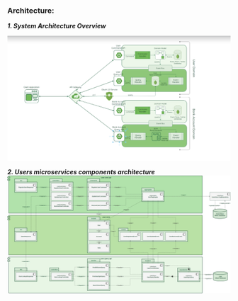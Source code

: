 ### Architecture:

***1. System Architecture Overview***

![](system_architecture.png)

***2. Users microservices components architecture***
![](users_micro_services_components.JPG)